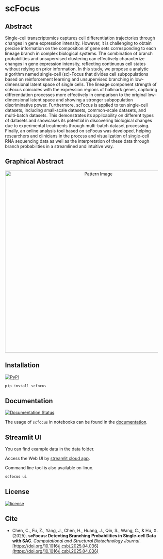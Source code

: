 # scFocus  

## **Abstract**

Single-cell transcriptomics captures cell differentiation trajectories through changes in gene expression intensity. However, it is challenging to obtain precise information on the composition of gene sets corresponding to each lineage branch in complex biological systems. The combination of branch probabilities and unsupervised clustering can effectively characterize changes in gene expression intensity, reflecting continuous cell states without relying on prior information. In this study, we propose a analytic algorithm named single-cell (sc)-Focus that divides cell subpopulations based on reinforcement learning and unsupervised branching in low-dimensional latent space of single cells. The lineage component strength of scFocus coincides with the expression regions of hallmark genes, capturing differentiation processes more effectively in comparison to the original low-dimensional latent space and showing a stronger subpopulation discriminative power. Furthermore, scFocus is applied to ten single-cell datasets, including small-scale datasets, common-scale datasets, and multi-batch datasets. This demonstrates its applicability on different types of datasets and showcases its potential in discovering biological changes due to experimental treatments through multi-batch dataset processing. Finally, an online analysis tool based on scFocus was developed, helping researchers and clinicians in the process and visualization of single-cell RNA sequencing data as well as the interpretation of these data through branch probabilities in a streamlined and intuitive way.

## **Graphical Abstract**
<p align="center">  
  <img src="source/_static/Pattern.png" alt="Pattern Image" width="600"/>  
</p>

## **Installation**

[![PyPI](https://img.shields.io/pypi/v/scfocus.svg?color=brightgreen&style=flat)](https://pypi.org/project/scfocus/)

``` bash
pip install scfocus
```

## **Documentation**

[![Documentation Status](https://readthedocs.org/projects/scfocus/badge/?version=latest)](https://scfocus.readthedocs.io/en/latest/?badge=latest)

The usage of `scfocus` in notebooks can be found in the [documentation](https://scfocus.readthedocs.io/en/latest/).

## **Streamlit UI**

You can find example data in the data folder.

Access the Web UI by [streamlit cloud app](https://scfocus.streamlit.app/).

Command line tool is also available on linux.

```bash
scfocus ui
```

## **License**
<p>
    <a href="https://choosealicense.com/licenses/mit/" target="_blank">
        <img alt="license" src="https://img.shields.io/github/license/PeterPonyu/scfocus?style=flat-square&color=brightgreen"/>
    </a>
</p>


## **Cite**

- Chen, C., Fu, Z., Yang, J., Chen, H., Huang, J., Qin, S., Wang, C., & Hu, X. (2025). **scFocus: Detecting Branching Probabilities in Single-cell Data with SAC**. *Computational and Structural Biotechnology Journal*. [https://doi.org/10.1016/j.csbj.2025.04.036](https://doi.org/10.1016/j.csbj.2025.04.036)

